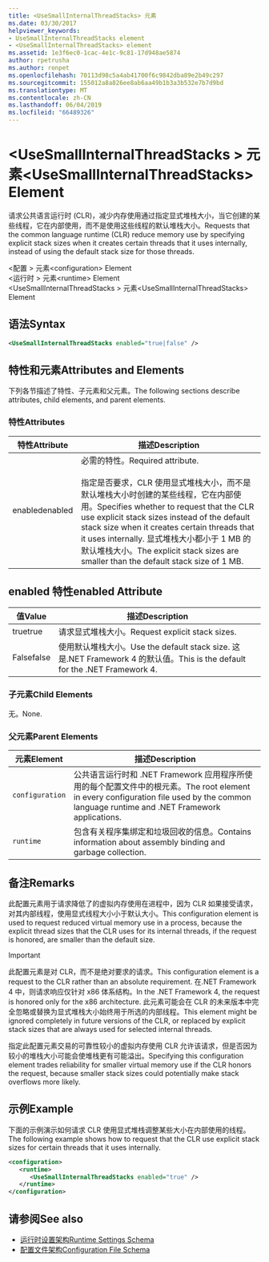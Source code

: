 ```yaml
---
title: <UseSmallInternalThreadStacks> 元素
ms.date: 03/30/2017
helpviewer_keywords:
- UseSmallInternalThreadStacks element
- <UseSmallInternalThreadStacks> element
ms.assetid: 1e3f6ec0-1cac-4e1c-9c81-17d948ae5874
author: rpetrusha
ms.author: ronpet
ms.openlocfilehash: 70113d98c5a4ab41700f6c9842dba89e2b49c297
ms.sourcegitcommit: 155012a8a826ee8ab6aa49b1b3a3b532e7b7d9bd
ms.translationtype: MT
ms.contentlocale: zh-CN
ms.lasthandoff: 06/04/2019
ms.locfileid: "66489326"
---
```

# <a name="usesmallinternalthreadstacks-element"></a><span data-ttu-id="d969a-102">\<UseSmallInternalThreadStacks > 元素</span><span class="sxs-lookup"><span data-stu-id="d969a-102">\<UseSmallInternalThreadStacks> Element</span></span>
<span data-ttu-id="d969a-103">请求公共语言运行时 (CLR)，减少内存使用通过指定显式堆栈大小，当它创建的某些线程，它在内部使用，而不是使用这些线程的默认堆栈大小。</span><span class="sxs-lookup"><span data-stu-id="d969a-103">Requests that the common language runtime (CLR) reduce memory use by specifying explicit stack sizes when it creates certain threads that it uses internally, instead of using the default stack size for those threads.</span></span>  
  
 <span data-ttu-id="d969a-104">\<配置 > 元素</span><span class="sxs-lookup"><span data-stu-id="d969a-104">\<configuration> Element</span></span>  
<span data-ttu-id="d969a-105">\<运行时 > 元素</span><span class="sxs-lookup"><span data-stu-id="d969a-105">\<runtime> Element</span></span>  
<span data-ttu-id="d969a-106">\<UseSmallInternalThreadStacks > 元素</span><span class="sxs-lookup"><span data-stu-id="d969a-106">\<UseSmallInternalThreadStacks> Element</span></span>  
  
## <a name="syntax"></a><span data-ttu-id="d969a-107">语法</span><span class="sxs-lookup"><span data-stu-id="d969a-107">Syntax</span></span>  
  
```xml  
<UseSmallInternalThreadStacks enabled="true|false" />  
```  
  
## <a name="attributes-and-elements"></a><span data-ttu-id="d969a-108">特性和元素</span><span class="sxs-lookup"><span data-stu-id="d969a-108">Attributes and Elements</span></span>  
 <span data-ttu-id="d969a-109">下列各节描述了特性、子元素和父元素。</span><span class="sxs-lookup"><span data-stu-id="d969a-109">The following sections describe attributes, child elements, and parent elements.</span></span>  
  
### <a name="attributes"></a><span data-ttu-id="d969a-110">特性</span><span class="sxs-lookup"><span data-stu-id="d969a-110">Attributes</span></span>  
  
|<span data-ttu-id="d969a-111">特性</span><span class="sxs-lookup"><span data-stu-id="d969a-111">Attribute</span></span>|<span data-ttu-id="d969a-112">描述</span><span class="sxs-lookup"><span data-stu-id="d969a-112">Description</span></span>|  
|---------------|-----------------|  
|<span data-ttu-id="d969a-113">enabled</span><span class="sxs-lookup"><span data-stu-id="d969a-113">enabled</span></span>|<span data-ttu-id="d969a-114">必需的特性。</span><span class="sxs-lookup"><span data-stu-id="d969a-114">Required attribute.</span></span><br /><br /> <span data-ttu-id="d969a-115">指定是否要求，CLR 使用显式堆栈大小，而不是默认堆栈大小时创建的某些线程，它在内部使用。</span><span class="sxs-lookup"><span data-stu-id="d969a-115">Specifies whether to request that the CLR use explicit stack sizes instead of the default stack size when it creates certain threads that it uses internally.</span></span> <span data-ttu-id="d969a-116">显式堆栈大小都小于 1 MB 的默认堆栈大小。</span><span class="sxs-lookup"><span data-stu-id="d969a-116">The explicit stack sizes are smaller than the default stack size of 1 MB.</span></span>|  
  
## <a name="enabled-attribute"></a><span data-ttu-id="d969a-117">enabled 特性</span><span class="sxs-lookup"><span data-stu-id="d969a-117">enabled Attribute</span></span>  
  
|<span data-ttu-id="d969a-118">值</span><span class="sxs-lookup"><span data-stu-id="d969a-118">Value</span></span>|<span data-ttu-id="d969a-119">描述</span><span class="sxs-lookup"><span data-stu-id="d969a-119">Description</span></span>|  
|-----------|-----------------|  
|<span data-ttu-id="d969a-120">true</span><span class="sxs-lookup"><span data-stu-id="d969a-120">true</span></span>|<span data-ttu-id="d969a-121">请求显式堆栈大小。</span><span class="sxs-lookup"><span data-stu-id="d969a-121">Request explicit stack sizes.</span></span>|  
|<span data-ttu-id="d969a-122">False</span><span class="sxs-lookup"><span data-stu-id="d969a-122">false</span></span>|<span data-ttu-id="d969a-123">使用默认堆栈大小。</span><span class="sxs-lookup"><span data-stu-id="d969a-123">Use the default stack size.</span></span> <span data-ttu-id="d969a-124">这是.NET Framework 4 的默认值。</span><span class="sxs-lookup"><span data-stu-id="d969a-124">This is the default for the .NET Framework 4.</span></span>|  
  
### <a name="child-elements"></a><span data-ttu-id="d969a-125">子元素</span><span class="sxs-lookup"><span data-stu-id="d969a-125">Child Elements</span></span>  
 <span data-ttu-id="d969a-126">无。</span><span class="sxs-lookup"><span data-stu-id="d969a-126">None.</span></span>  
  
### <a name="parent-elements"></a><span data-ttu-id="d969a-127">父元素</span><span class="sxs-lookup"><span data-stu-id="d969a-127">Parent Elements</span></span>  
  
|<span data-ttu-id="d969a-128">元素</span><span class="sxs-lookup"><span data-stu-id="d969a-128">Element</span></span>|<span data-ttu-id="d969a-129">描述</span><span class="sxs-lookup"><span data-stu-id="d969a-129">Description</span></span>|  
|-------------|-----------------|  
|`configuration`|<span data-ttu-id="d969a-130">公共语言运行时和 .NET Framework 应用程序所使用的每个配置文件中的根元素。</span><span class="sxs-lookup"><span data-stu-id="d969a-130">The root element in every configuration file used by the common language runtime and .NET Framework applications.</span></span>|  
|`runtime`|<span data-ttu-id="d969a-131">包含有关程序集绑定和垃圾回收的信息。</span><span class="sxs-lookup"><span data-stu-id="d969a-131">Contains information about assembly binding and garbage collection.</span></span>|  
  
## <a name="remarks"></a><span data-ttu-id="d969a-132">备注</span><span class="sxs-lookup"><span data-stu-id="d969a-132">Remarks</span></span>  
 <span data-ttu-id="d969a-133">此配置元素用于请求降低了的虚拟内存使用在进程中，因为 CLR 如果接受请求，对其内部线程，使用显式线程大小小于默认大小。</span><span class="sxs-lookup"><span data-stu-id="d969a-133">This configuration element is used to request reduced virtual memory use in a process, because the explicit thread sizes that the CLR uses for its internal threads, if the request is honored, are smaller than the default size.</span></span>  
  
> [!IMPORTANT]
>  <span data-ttu-id="d969a-134">此配置元素是对 CLR，而不是绝对要求的请求。</span><span class="sxs-lookup"><span data-stu-id="d969a-134">This configuration element is a request to the CLR rather than an absolute requirement.</span></span> <span data-ttu-id="d969a-135">在.NET Framework 4 中，则请求响应仅针对 x86 体系结构。</span><span class="sxs-lookup"><span data-stu-id="d969a-135">In the .NET Framework 4, the request is honored only for the x86 architecture.</span></span> <span data-ttu-id="d969a-136">此元素可能会在 CLR 的未来版本中完全忽略或替换为显式堆栈大小始终用于所选的内部线程。</span><span class="sxs-lookup"><span data-stu-id="d969a-136">This element might be ignored completely in future versions of the CLR, or replaced by explicit stack sizes that are always used for selected internal threads.</span></span>  
  
 <span data-ttu-id="d969a-137">指定此配置元素交易的可靠性较小的虚拟内存使用 CLR 允许该请求，但是否因为较小的堆栈大小可能会使堆栈更有可能溢出。</span><span class="sxs-lookup"><span data-stu-id="d969a-137">Specifying this configuration element trades reliability for smaller virtual memory use if the CLR honors the request, because smaller stack sizes could potentially make stack overflows more likely.</span></span>  
  
## <a name="example"></a><span data-ttu-id="d969a-138">示例</span><span class="sxs-lookup"><span data-stu-id="d969a-138">Example</span></span>  
 <span data-ttu-id="d969a-139">下面的示例演示如何请求 CLR 使用显式堆栈调整某些大小在内部使用的线程。</span><span class="sxs-lookup"><span data-stu-id="d969a-139">The following example shows how to request that the CLR use explicit stack sizes for certain threads that it uses internally.</span></span>  
  
```xml  
<configuration>  
   <runtime>  
      <UseSmallInternalThreadStacks enabled="true" />  
   </runtime>  
</configuration>  
```  
  
## <a name="see-also"></a><span data-ttu-id="d969a-140">请参阅</span><span class="sxs-lookup"><span data-stu-id="d969a-140">See also</span></span>

- [<span data-ttu-id="d969a-141">运行时设置架构</span><span class="sxs-lookup"><span data-stu-id="d969a-141">Runtime Settings Schema</span></span>](../../../../../docs/framework/configure-apps/file-schema/runtime/index.md)
- [<span data-ttu-id="d969a-142">配置文件架构</span><span class="sxs-lookup"><span data-stu-id="d969a-142">Configuration File Schema</span></span>](../../../../../docs/framework/configure-apps/file-schema/index.md)
